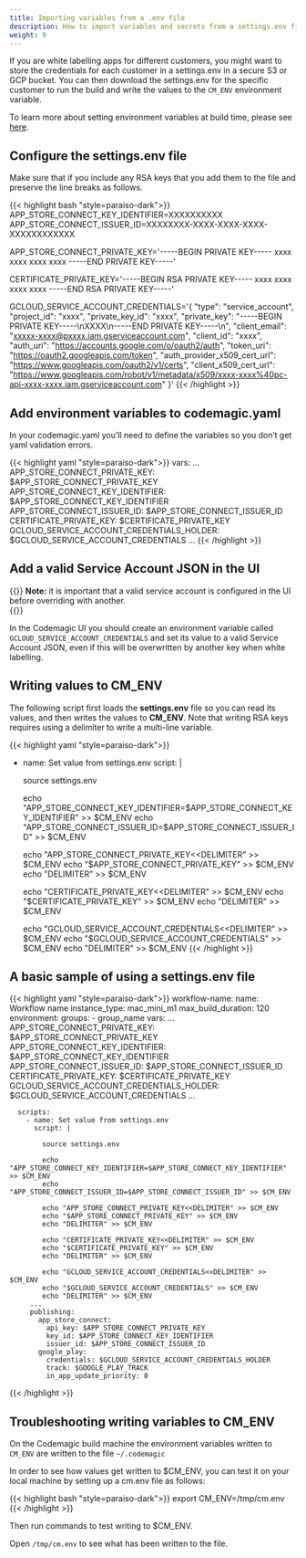 ```yaml
---
title: Importing variables from a .env file
description: How to import variables and secrets from a settings.env file
weight: 9
---
```

If you are white labelling apps for different customers, you might want to store the credentials for each customer in a settings.env in a secure S3 or GCP bucket. You can then download the settings.env for the specific customer to run the build and write the values to the `CM_ENV` environment variable. 

To learn more about setting environment variables at build time, please see [here](../yaml-basic-configuration/using-environment-variables/).

## Configure the settings.env file 

Make sure that if you include any RSA keys that you add them to the file and preserve the line breaks as follows.

{{< highlight bash "style=paraiso-dark">}}
APP_STORE_CONNECT_KEY_IDENTIFIER=XXXXXXXXXX
APP_STORE_CONNECT_ISSUER_ID=XXXXXXXX-XXXX-XXXX-XXXX-XXXXXXXXXXXX

APP_STORE_CONNECT_PRIVATE_KEY='-----BEGIN PRIVATE KEY-----
xxxx
xxxx
xxxx
xxxx
-----END PRIVATE KEY-----'

CERTIFICATE_PRIVATE_KEY='-----BEGIN RSA PRIVATE KEY-----
xxxx
xxxx
xxxx
xxxx
-----END RSA PRIVATE KEY-----'

GCLOUD_SERVICE_ACCOUNT_CREDENTIALS='{
  "type": "service_account",
  "project_id": "xxxx",
  "private_key_id": "xxxx",
  "private_key": "-----BEGIN PRIVATE KEY-----\nXXXX\n-----END PRIVATE KEY-----\n",
  "client_email": "xxxxx-xxxx@pxxxx.iam.gserviceaccount.com",
  "client_id": "xxxx",
  "auth_uri": "https://accounts.google.com/o/oauth2/auth",
  "token_uri": "https://oauth2.googleapis.com/token",
  "auth_provider_x509_cert_url": "https://www.googleapis.com/oauth2/v1/certs",
  "client_x509_cert_url": "https://www.googleapis.com/robot/v1/metadata/x509/xxxx-xxxx%40pc-api-xxxx-xxxx.iam.gserviceaccount.com"
}'
{{< /highlight >}}

## Add environment variables to codemagic.yaml

In your codemagic.yaml you’ll need to define the variables so you don’t get yaml validation errors.

{{< highlight yaml "style=paraiso-dark">}}
    vars:
      ...
      APP_STORE_CONNECT_PRIVATE_KEY: $APP_STORE_CONNECT_PRIVATE_KEY
      APP_STORE_CONNECT_KEY_IDENTIFIER: $APP_STORE_CONNECT_KEY_IDENTIFIER
      APP_STORE_CONNECT_ISSUER_ID: $APP_STORE_CONNECT_ISSUER_ID
      CERTIFICATE_PRIVATE_KEY: $CERTIFICATE_PRIVATE_KEY
      GCLOUD_SERVICE_ACCOUNT_CREDENTIALS_HOLDER: $GCLOUD_SERVICE_ACCOUNT_CREDENTIALS
      ...
{{< /highlight >}}

## Add a valid Service Account JSON in the UI

{{<notebox>}}
**Note:** it is important that a valid service account is configured in the UI before overriding with another.  
{{</notebox>}}

In the Codemagic UI you should create an environment variable called `GCLOUD_SERVICE_ACCOUNT_CREDENTIALS` and set its value to a valid Service Account JSON, even if this will be overwritten by another key when white labelling.

## Writing values to CM_ENV

The following script first loads the **settings.env** file so you can read its values, and then writes the values to **CM_ENV**. Note that writing RSA keys requires using a delimiter to write a multi-line variable.


{{< highlight yaml "style=paraiso-dark">}}
  - name: Set value from settings.env
    script: | 

    source settings.env

    echo "APP_STORE_CONNECT_KEY_IDENTIFIER=$APP_STORE_CONNECT_KEY_IDENTIFIER" >> $CM_ENV
    echo "APP_STORE_CONNECT_ISSUER_ID=$APP_STORE_CONNECT_ISSUER_ID" >> $CM_ENV

    echo "APP_STORE_CONNECT_PRIVATE_KEY<<DELIMITER" >> $CM_ENV
    echo "$APP_STORE_CONNECT_PRIVATE_KEY" >> $CM_ENV
    echo "DELIMITER" >> $CM_ENV

    echo "CERTIFICATE_PRIVATE_KEY<<DELIMITER" >> $CM_ENV
    echo "$CERTIFICATE_PRIVATE_KEY" >> $CM_ENV
    echo "DELIMITER" >> $CM_ENV

    echo "GCLOUD_SERVICE_ACCOUNT_CREDENTIALS<<DELIMITER" >> $CM_ENV
    echo "$GCLOUD_SERVICE_ACCOUNT_CREDENTIALS" >> $CM_ENV
    echo "DELIMITER" >> $CM_ENV
{{< /highlight >}}

## A basic sample of using a settings.env file

{{< highlight yaml "style=paraiso-dark">}}
workflow-name:
  name: Workflow name
  instance_type: mac_mini_m1
    max_build_duration: 120
    environment:
      groups:
        - group_name
      vars:
        ...
        APP_STORE_CONNECT_PRIVATE_KEY: $APP_STORE_CONNECT_PRIVATE_KEY
        APP_STORE_CONNECT_KEY_IDENTIFIER: $APP_STORE_CONNECT_KEY_IDENTIFIER
        APP_STORE_CONNECT_ISSUER_ID: $APP_STORE_CONNECT_ISSUER_ID
        CERTIFICATE_PRIVATE_KEY: $CERTIFICATE_PRIVATE_KEY
        GCLOUD_SERVICE_ACCOUNT_CREDENTIALS_HOLDER: $GCLOUD_SERVICE_ACCOUNT_CREDENTIALS
        ...


      scripts:
        - name: Set value from settings.env
          script: | 

            source settings.env

            echo "APP_STORE_CONNECT_KEY_IDENTIFIER=$APP_STORE_CONNECT_KEY_IDENTIFIER" >> $CM_ENV
            echo "APP_STORE_CONNECT_ISSUER_ID=$APP_STORE_CONNECT_ISSUER_ID" >> $CM_ENV

            echo "APP_STORE_CONNECT_PRIVATE_KEY<<DELIMITER" >> $CM_ENV
            echo "$APP_STORE_CONNECT_PRIVATE_KEY" >> $CM_ENV
            echo "DELIMITER" >> $CM_ENV

            echo "CERTIFICATE_PRIVATE_KEY<<DELIMITER" >> $CM_ENV
            echo "$CERTIFICATE_PRIVATE_KEY" >> $CM_ENV
            echo "DELIMITER" >> $CM_ENV

            echo "GCLOUD_SERVICE_ACCOUNT_CREDENTIALS<<DELIMITER" >> $CM_ENV
            echo "$GCLOUD_SERVICE_ACCOUNT_CREDENTIALS" >> $CM_ENV
            echo "DELIMITER" >> $CM_ENV
         ...
         publishing:
           app_store_connect:              
             api_key: $APP_STORE_CONNECT_PRIVATE_KEY      
             key_id: $APP_STORE_CONNECT_KEY_IDENTIFIER     
             issuer_id: $APP_STORE_CONNECT_ISSUER_ID
           google_play:
             credentials: $GCLOUD_SERVICE_ACCOUNT_CREDENTIALS_HOLDER
             track: $GOOGLE_PLAY_TRACK
             in_app_update_priority: 0
{{< /highlight >}}

## Troubleshooting writing variables to CM_ENV

On the Codemagic build machine the environment variables written to `CM_ENV` are written to the file `~/.codemagic`

In order to see how values get written to $CM_ENV, you can test it on your local machine by setting up a cm.env file as follows:

{{< highlight bash "style=paraiso-dark">}}
export CM_ENV=/tmp/cm.env
{{< /highlight >}}

Then run commands to test writing to $CM_ENV.

Open `/tmp/cm.env` to see what has been written to the file. 